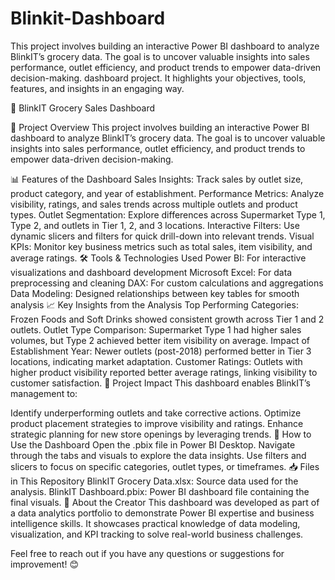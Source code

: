 # Blinkit-Dashboard
This project involves building an interactive Power BI dashboard to analyze BlinkIT’s grocery data. The goal is to uncover valuable insights into sales performance, outlet efficiency, and product trends to empower data-driven decision-making.
dashboard project. It highlights your objectives, tools, features, and insights in an engaging way.

🚀 BlinkIT Grocery Sales Dashboard


📝 Project Overview
This project involves building an interactive Power BI dashboard to analyze BlinkIT’s grocery data. The goal is to uncover valuable insights into sales performance, outlet efficiency, and product trends to empower data-driven decision-making.

📊 Features of the Dashboard
Sales Insights: Track sales by outlet size, product category, and year of establishment.
Performance Metrics: Analyze visibility, ratings, and sales trends across multiple outlets and product types.
Outlet Segmentation: Explore differences across Supermarket Type 1, Type 2, and outlets in Tier 1, 2, and 3 locations.
Interactive Filters: Use dynamic slicers and filters for quick drill-down into relevant trends.
Visual KPIs: Monitor key business metrics such as total sales, item visibility, and average ratings.
🛠️ Tools & Technologies Used
Power BI: For interactive visualizations and dashboard development
Microsoft Excel: For data preprocessing and cleaning
DAX: For custom calculations and aggregations
Data Modeling: Designed relationships between key tables for smooth analysis
📈 Key Insights from the Analysis
Top Performing Categories: Frozen Foods and Soft Drinks showed consistent growth across Tier 1 and 2 outlets.
Outlet Type Comparison: Supermarket Type 1 had higher sales volumes, but Type 2 achieved better item visibility on average.
Impact of Establishment Year: Newer outlets (post-2018) performed better in Tier 3 locations, indicating market adaptation.
Customer Ratings: Outlets with higher product visibility reported better average ratings, linking visibility to customer satisfaction.
🎯 Project Impact
This dashboard enables BlinkIT’s management to:

Identify underperforming outlets and take corrective actions.
Optimize product placement strategies to improve visibility and ratings.
Enhance strategic planning for new store openings by leveraging trends.
🔗 How to Use the Dashboard
Open the .pbix file in Power BI Desktop.
Navigate through the tabs and visuals to explore the data insights.
Use filters and slicers to focus on specific categories, outlet types, or timeframes.
📥 Files in This Repository
BlinkIT Grocery Data.xlsx: Source data used for the analysis.
BlinkIT Dashboard.pbix: Power BI dashboard file containing the final visuals.
🏅 About the Creator
This dashboard was developed as part of a data analytics portfolio to demonstrate Power BI expertise and business intelligence skills. It showcases practical knowledge of data modeling, visualization, and KPI tracking to solve real-world business challenges.

Feel free to reach out if you have any questions or suggestions for improvement! 😊
